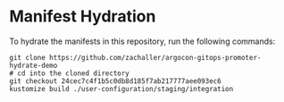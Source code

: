 # Manifest Hydration

To hydrate the manifests in this repository, run the following commands:

```shell
git clone https://github.com/zachaller/argocon-gitops-promoter-hydrate-demo
# cd into the cloned directory
git checkout 24cec7c4f1b5c0db8d185f7ab217777aee093ec6
kustomize build ./user-configuration/staging/integration
```
